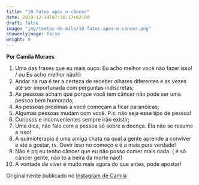 ```yaml
---
title: "10 fatos após o câncer"
date: 2019-12-14T07:56:17+02:00
draft: false
image: "img/textos-de-mila/10-fatos-apos-o-cancer.png"
showonlyimage: false
weight: 0
---
```


<!--more-->

**Por Camila Moraes**

1. Uma das frases que eu mais ouço: Eu acho melhor você não fazer isso! / ou Eu acho melhor não!🙄
2. Andar na rua é ter a certeza de receber olhares diferentes e as vezes até ser importunada com perguntas indiscretas;
3. As pessoas acham que porque você tem câncer não pode ser uma pessoa bem humorada;
4. As pessoas próximas a você começam a ficar paranóicas;
5. Algumas pessoas mudam com você. P.s: não seja esse tipo de pessoa!
6. Curiosos e inconvenientes sempre irão existir;
7. Uma dica, não fale com a pessoa só sobre a doença. Ela não se resume a isso!
8. A quimioterapia é uma amiga chata na qual a gente aprende a conviver e até a gostar, rs. Ouvir isso no começo e é a mais pura verdade!
9. Não é pq eu tenho câncer que eu não posso comer mais nada. ( é só câncer gente, não to a beira da morte não!)
10. A vontade de viver é muito mais agora do que antes, pode apostar!

Originalmente publicado no [Instagram de Camila](https://www.instagram.com/p/B9J1rDBB5Ru/)
